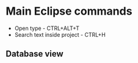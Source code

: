 # Main Eclipse commands

 - Open type - CTRL+ALT+T
 - Search text inside project - CTRL+H
 
## Database view